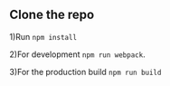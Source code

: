Clone the repo
-----------------


1)Run `npm install`

2)For development `npm run webpack`.

3)For the production build `npm run build` 
